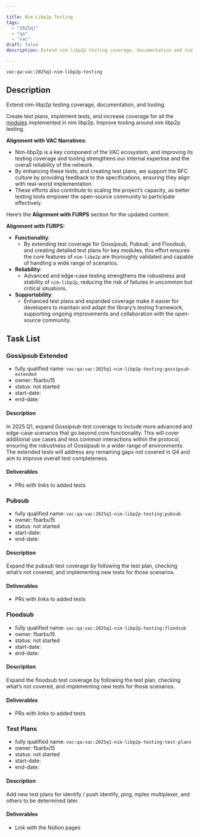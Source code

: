 ```yaml
---

title: Nim Libp2p Testing
tags:
  - "2025q1"
  - "qa"
  - "vac"  
draft: false  
description: Extend nim-libp2p testing coverage, documentation and tooling. 

---
```


`vac:qa:vac:2025q1-nim-libp2p-testing`

## Description
Extend nim-libp2p testing coverage, documentation, and tooling.

Create test plans, implement tests, and increase coverage for all the
[modules](https://github.com/vacp2p/nim-libp2p?tab=readme-ov-file#modules)
implemented in nim libp2p.
Improve tooling around nim libp2p testing.

**Alignment with VAC Narratives:**
* Nim-libp2p is a key component of the VAC ecosystem,
  and improving its testing coverage and tooling strengthens our internal expertise
  and the overall reliability of the network.
* By enhancing these tests, and creating test plans,
  we support the RFC culture by providing feedback to the specifications,
  ensuring they align with real-world implementation.
* These efforts also contribute to scaling the project’s capacity,
  as better testing tools empower the open-source community to participate effectively.

Here’s the **Alignment with FURPS** section for the updated content:

**Alignment with FURPS:**  

* **Functionality**:
  * By extending test coverage for Gossipsub, Pubsub, and Floodsub,
    and creating detailed test plans for key modules,
    this effort ensures the core features of `nim-libp2p` are thoroughly validated
    and capable of handling a wide range of scenarios.  
* **Reliability**:
  * Advanced and edge-case testing strengthens the robustness and stability of `nim-libp2p`,
    reducing the risk of failures in uncommon but critical situations.  
* **Supportability**:
  * Enhanced test plans and expanded coverage
    make it easier for developers to maintain and adapt the library’s testing framework,
    supporting ongoing improvements and collaboration with the open-source community.  

## Task List

### Gossipsub Extended

* fully qualified name: `vac:qa:vac:2025q1-nim-libp2p-testing:gossipsub-extended`
* owner: fbarbu15
* status: not started
* start-date: 
* end-date: 

#### Description
In 2025 Q1, expand Gossipsub test coverage to include more advanced
and edge-case scenarios that go beyond core functionality.
This will cover additional use cases and less common interactions within the protocol,
ensuring the robustness of Gossipsub in a wider range of environments.
The extended tests will address any remaining gaps not covered in Q4 
and aim to improve overall test completeness.


#### Deliverables
* PRs with links to added tests

### Pubsub

* fully qualified name: `vac:qa:vac:2025q1-nim-libp2p-testing:pubsub`
* owner: fbarbu15
* status: not started
* start-date: 
* end-date: 

#### Description
Expand the pubsub test coverage by following the test plan,
checking what’s not covered, and implementing new tests for those scenarios.

#### Deliverables
* PRs with links to added tests

### Floodsub

* fully qualified name: `vac:qa:vac:2025q1-nim-libp2p-testing:floodsub`
* owner: fbarbu15
* status: not started
* start-date: 
* end-date: 

#### Description
Expand the floodsub test coverage by following the test plan,
checking what’s not covered, and implementing new tests for those scenarios.

#### Deliverables
* PRs with links to added tests

### Test Plans

* fully qualified name: `vac:qa:vac:2025q1-nim-libp2p-testing:test-plans`
* owner: fbarbu15
* status: not started
* start-date: 
* end-date: 

#### Description
Add new test plans for identify / push identify, ping, mplex multiplexer,
and others to be determined later.

#### Deliverables
* Link with the Notion pages
